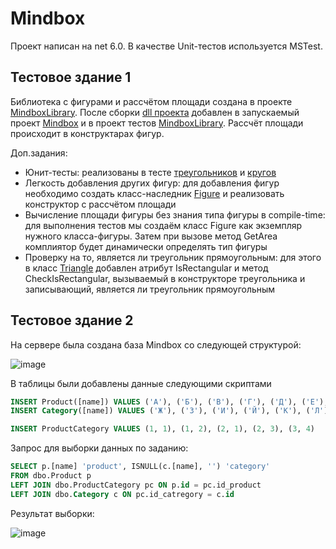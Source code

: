 # Mindbox

Проект написан на net 6.0. В качестве Unit-тестов используется MSTest.

## Тестовое здание 1

Библиотека с фигурами и рассчётом площади создана в проекте [MindboxLibrary](https://github.com/insaniaOfficialis/Mindbox/tree/main/MindboxLibrary). После сборки [dll проекта](https://github.com/insaniaOfficialis/Mindbox/blob/main/MindboxLibrary.dll) добавлен в запускаемый проект [Mindbox](https://github.com/insaniaOfficialis/Mindbox/tree/main/Mindbox) и в проект тестов [MindboxLibrary](https://github.com/insaniaOfficialis/Mindbox/tree/main/MindboxLibrary). Рассчёт площади происходит в конструктарах фигур.

Доп.задания:
- Юнит-тесты: реализованы в тесте [треугольников](https://github.com/insaniaOfficialis/Mindbox/blob/main/MindBoxTests/TriangleTests.cs) и [кругов](https://github.com/insaniaOfficialis/Mindbox/blob/main/MindBoxTests/CircleTest.cs)
- Легкость добавления других фигур: для добавления фигур необходимо создать класс-наследник [Figure](https://github.com/insaniaOfficialis/Mindbox/blob/main/MindboxLibrary/MindboxLibrary/Entities/Figure.cs) и реализовать конструктор с рассчётом площади
- Вычисление площади фигуры без знания типа фигуры в compile-time: для выполнения тестов мы создаём класс Figure как экземпляр нужного класса-фигуры. Затем при вызове метод GetArea комплиятор будет динамически определять тип фигуры
- Проверку на то, является ли треугольник прямоугольным: для этого в класс [Triangle](https://github.com/insaniaOfficialis/Mindbox/blob/main/MindBoxTests/TriangleTests.cs) добавлен атрибут IsRectangular и метод CheckIsRectangular, вызываемый в конструкторе треугольника и записывающий, является ли треугольник прямоугольным


## Тестовое здание 2

На сервере была создана база Mindbox со следующей структурой:

![image](https://github.com/insaniaOfficialis/Mindbox/assets/94796519/8aaf4d2e-f3da-410d-8ccb-e1d02517c57a)

В таблицы были добавлены данные следующими скриптами

``` sql
INSERT Product([name]) VALUES ('А'), ('Б'), ('В'), ('Г'), ('Д'), ('Е'), ('Ё')
INSERT Category([name]) VALUES ('Ж'), ('З'), ('И'), ('Й'), ('К'), ('Л'), ('М')
```

``` sql
INSERT ProductCategory VALUES (1, 1), (1, 2), (2, 1), (2, 3), (3, 4)
```

Запрос для выборки данных по заданию:

``` sql
SELECT p.[name] 'product', ISNULL(c.[name], '') 'category'
FROM dbo.Product p
LEFT JOIN dbo.ProductCategory pc ON p.id = pc.id_product
LEFT JOIN dbo.Category c ON pc.id_catregory = c.id
```

Результат выборки:

![image](https://github.com/insaniaOfficialis/Mindbox/assets/94796519/d962a70a-bad9-480b-8f9f-9b920082afe4)
